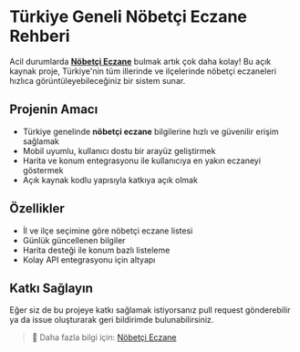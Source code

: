 # Türkiye Geneli Nöbetçi Eczane Rehberi

Acil durumlarda **[Nöbetçi Eczane](https://www.sadeceeczanelerde.com/)** bulmak artık çok daha kolay! Bu açık kaynak proje, Türkiye'nin tüm illerinde ve ilçelerinde nöbetçi eczaneleri hızlıca görüntüleyebileceğiniz bir sistem sunar.

## Projenin Amacı

- Türkiye genelinde **nöbetçi eczane** bilgilerine hızlı ve güvenilir erişim sağlamak  
- Mobil uyumlu, kullanıcı dostu bir arayüz geliştirmek  
- Harita ve konum entegrasyonu ile kullanıcıya en yakın eczaneyi göstermek  
- Açık kaynak kodlu yapısıyla katkıya açık olmak

## Özellikler

- İl ve ilçe seçimine göre nöbetçi eczane listesi
- Günlük güncellenen bilgiler
- Harita desteği ile konum bazlı listeleme
- Kolay API entegrasyonu için altyapı

## Katkı Sağlayın

Eğer siz de bu projeye katkı sağlamak istiyorsanız pull request gönderebilir ya da issue oluşturarak geri bildirimde bulunabilirsiniz.

> 📌 Daha fazla bilgi için: [Nöbetçi Eczane](https://www.sadeceeczanelerde.com/)

